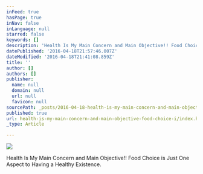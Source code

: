 ```yaml
---
inFeed: true
hasPage: true
inNav: false
inLanguage: null
starred: false
keywords: []
description: 'Health Is My Main Concern and Main Objective!! Food Choice is Just One Aspect to Having a Healthy Existence.'
datePublished: '2016-04-18T21:57:46.007Z'
dateModified: '2016-04-18T21:41:08.859Z'
title: ''
author: []
authors: []
publisher:
  name: null
  domain: null
  url: null
  favicon: null
sourcePath: _posts/2016-04-18-health-is-my-main-concern-and-main-objective-food-choice-i.md
published: true
url: health-is-my-main-concern-and-main-objective-food-choice-i/index.html
_type: Article

---
```

![](https://the-grid-user-content.s3-us-west-2.amazonaws.com/adc905d9-0463-4eff-8df9-e863a976e254.jpg)

Health Is My Main Concern and Main Objective!! Food Choice is Just One Aspect to Having a Healthy Existence.